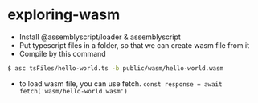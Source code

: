 # exploring-wasm

* Install @assemblyscript/loader & assemblyscript
* Put typescript files in a folder, so that we can create wasm file from it
* Compile by this command

```bash
$ asc tsFiles/hello-world.ts -b public/wasm/hello-world.wasm
```
* to load wasm file, you can use fetch. `const response = await fetch('wasm/hello-world.wasm')`